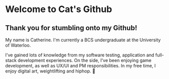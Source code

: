 # Welcome to Cat's Github

<!--
**xiec1377/xiec1377** is a ✨ _special_ ✨ repository because its `README.md` (this file) appears on your GitHub profile.

Here are some ideas to get you started:

- 🔭 I’m currently working on ...
- 🌱 I’m currently learning ...
- 👯 I’m looking to collaborate on ...
- 🤔 I’m looking for help with ...
- 💬 Ask me about ...
- 📫 How to reach me: ...
- 😄 Pronouns: ...
- ⚡ Fun fact: ...
-->

## Thank you for stumbling onto my Github! 

My name is Catherine. I'm currently a BCS undergraduate at the University of Waterloo. 

I've gained lots of knowledge from my software testing, application and full-stack development experiences. On the side, I've been enjoying game development, as well as UX/UI and PM responsibilities. In my free time, I enjoy digital art, weightlifting and hiphop. :dancer:



